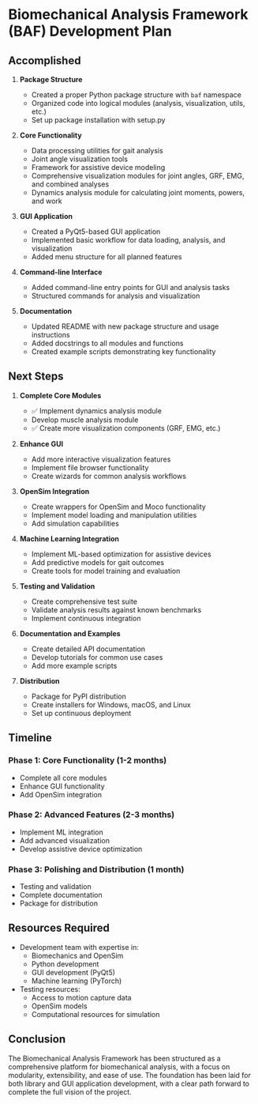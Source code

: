 # Biomechanical Analysis Framework (BAF) Development Plan

## Accomplished

1. **Package Structure**
   - Created a proper Python package structure with `baf` namespace
   - Organized code into logical modules (analysis, visualization, utils, etc.)
   - Set up package installation with setup.py

2. **Core Functionality**
   - Data processing utilities for gait analysis
   - Joint angle visualization tools
   - Framework for assistive device modeling
   - Comprehensive visualization modules for joint angles, GRF, EMG, and combined analyses
   - Dynamics analysis module for calculating joint moments, powers, and work

3. **GUI Application**
   - Created a PyQt5-based GUI application
   - Implemented basic workflow for data loading, analysis, and visualization
   - Added menu structure for all planned features

4. **Command-line Interface**
   - Added command-line entry points for GUI and analysis tasks
   - Structured commands for analysis and visualization

5. **Documentation**
   - Updated README with new package structure and usage instructions
   - Added docstrings to all modules and functions
   - Created example scripts demonstrating key functionality

## Next Steps

1. **Complete Core Modules**
   - ✅ Implement dynamics analysis module
   - Develop muscle analysis module
   - ✅ Create more visualization components (GRF, EMG, etc.)

2. **Enhance GUI**
   - Add more interactive visualization features
   - Implement file browser functionality
   - Create wizards for common analysis workflows

3. **OpenSim Integration**
   - Create wrappers for OpenSim and Moco functionality
   - Implement model loading and manipulation utilities
   - Add simulation capabilities

4. **Machine Learning Integration**
   - Implement ML-based optimization for assistive devices
   - Add predictive models for gait outcomes
   - Create tools for model training and evaluation

5. **Testing and Validation**
   - Create comprehensive test suite
   - Validate analysis results against known benchmarks
   - Implement continuous integration

6. **Documentation and Examples**
   - Create detailed API documentation
   - Develop tutorials for common use cases
   - Add more example scripts

7. **Distribution**
   - Package for PyPI distribution
   - Create installers for Windows, macOS, and Linux
   - Set up continuous deployment

## Timeline

### Phase 1: Core Functionality (1-2 months)
- Complete all core modules
- Enhance GUI functionality
- Add OpenSim integration

### Phase 2: Advanced Features (2-3 months)
- Implement ML integration
- Add advanced visualization
- Develop assistive device optimization

### Phase 3: Polishing and Distribution (1 month)
- Testing and validation
- Complete documentation
- Package for distribution

## Resources Required

- Development team with expertise in:
  - Biomechanics and OpenSim
  - Python development
  - GUI development (PyQt5)
  - Machine learning (PyTorch)
- Testing resources:
  - Access to motion capture data
  - OpenSim models
  - Computational resources for simulation

## Conclusion

The Biomechanical Analysis Framework has been structured as a comprehensive platform for biomechanical analysis, with a focus on modularity, extensibility, and ease of use. The foundation has been laid for both library and GUI application development, with a clear path forward to complete the full vision of the project. 